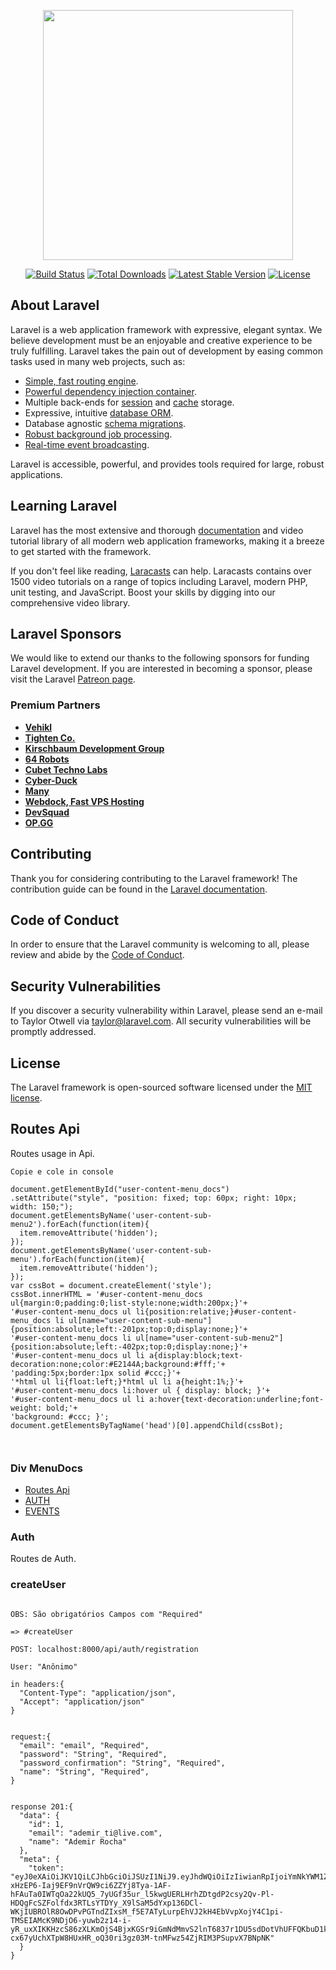 <p align="center"><a href="https://laravel.com" target="_blank"><img src="https://raw.githubusercontent.com/laravel/art/master/logo-lockup/5%20SVG/2%20CMYK/1%20Full%20Color/laravel-logolockup-cmyk-red.svg" width="400"></a></p>

<p align="center">
<a href="https://travis-ci.org/laravel/framework"><img src="https://travis-ci.org/laravel/framework.svg" alt="Build Status"></a>
<a href="https://packagist.org/packages/laravel/framework"><img src="https://img.shields.io/packagist/dt/laravel/framework" alt="Total Downloads"></a>
<a href="https://packagist.org/packages/laravel/framework"><img src="https://img.shields.io/packagist/v/laravel/framework" alt="Latest Stable Version"></a>
<a href="https://packagist.org/packages/laravel/framework"><img src="https://img.shields.io/packagist/l/laravel/framework" alt="License"></a>
</p>

## About Laravel

Laravel is a web application framework with expressive, elegant syntax. We believe development must be an enjoyable and creative experience to be truly fulfilling. Laravel takes the pain out of development by easing common tasks used in many web projects, such as:

- [Simple, fast routing engine](https://laravel.com/docs/routing).
- [Powerful dependency injection container](https://laravel.com/docs/container).
- Multiple back-ends for [session](https://laravel.com/docs/session) and [cache](https://laravel.com/docs/cache) storage.
- Expressive, intuitive [database ORM](https://laravel.com/docs/eloquent).
- Database agnostic [schema migrations](https://laravel.com/docs/migrations).
- [Robust background job processing](https://laravel.com/docs/queues).
- [Real-time event broadcasting](https://laravel.com/docs/broadcasting).

Laravel is accessible, powerful, and provides tools required for large, robust applications.

## Learning Laravel

Laravel has the most extensive and thorough [documentation](https://laravel.com/docs) and video tutorial library of all modern web application frameworks, making it a breeze to get started with the framework.

If you don't feel like reading, [Laracasts](https://laracasts.com) can help. Laracasts contains over 1500 video tutorials on a range of topics including Laravel, modern PHP, unit testing, and JavaScript. Boost your skills by digging into our comprehensive video library.

## Laravel Sponsors

We would like to extend our thanks to the following sponsors for funding Laravel development. If you are interested in becoming a sponsor, please visit the Laravel [Patreon page](https://patreon.com/taylorotwell).

### Premium Partners

- **[Vehikl](https://vehikl.com/)**
- **[Tighten Co.](https://tighten.co)**
- **[Kirschbaum Development Group](https://kirschbaumdevelopment.com)**
- **[64 Robots](https://64robots.com)**
- **[Cubet Techno Labs](https://cubettech.com)**
- **[Cyber-Duck](https://cyber-duck.co.uk)**
- **[Many](https://www.many.co.uk)**
- **[Webdock, Fast VPS Hosting](https://www.webdock.io/en)**
- **[DevSquad](https://devsquad.com)**
- **[OP.GG](https://op.gg)**

## Contributing

Thank you for considering contributing to the Laravel framework! The contribution guide can be found in the [Laravel documentation](https://laravel.com/docs/contributions).

## Code of Conduct

In order to ensure that the Laravel community is welcoming to all, please review and abide by the [Code of Conduct](https://laravel.com/docs/contributions#code-of-conduct).

## Security Vulnerabilities

If you discover a security vulnerability within Laravel, please send an e-mail to Taylor Otwell via [taylor@laravel.com](mailto:taylor@laravel.com). All security vulnerabilities will be promptly addressed.

## License

The Laravel framework is open-sourced software licensed under the [MIT license](https://opensource.org/licenses/MIT).









## Routes Api





Routes usage in Api.
```
Copie e cole in console

document.getElementById("user-content-menu_docs")
.setAttribute("style", "position: fixed; top: 60px; right: 10px; width: 150;");
document.getElementsByName('user-content-sub-menu2').forEach(function(item){
  item.removeAttribute('hidden');
});
document.getElementsByName('user-content-sub-menu').forEach(function(item){
  item.removeAttribute('hidden');
});
var cssBot = document.createElement('style');
cssBot.innerHTML = '#user-content-menu_docs ul{margin:0;padding:0;list-style:none;width:200px;}'+
'#user-content-menu_docs ul li{position:relative;}#user-content-menu_docs li ul[name="user-content-sub-menu"]{position:absolute;left:-201px;top:0;display:none;}'+
'#user-content-menu_docs li ul[name="user-content-sub-menu2"]{position:absolute;left:-402px;top:0;display:none;}'+
'#user-content-menu_docs ul li a{display:block;text-decoration:none;color:#E2144A;background:#fff;'+
'padding:5px;border:1px solid #ccc;}'+
'*html ul li{float:left;}*html ul li a{height:1%;}'+
'#user-content-menu_docs li:hover ul { display: block; }'+
'#user-content-menu_docs ul li a:hover{text-decoration:underline;font-weight: bold;'+
'background: #ccc; }';
document.getElementsByTagName('head')[0].appendChild(cssBot);



```
<div name="menu_docs" id="menu_docs" class="menu_docs" >
    <h3>Div MenuDocs </h3>
    <ul id="nav"> 
      <li>
        <a href="#routes-api">Routes Api</a>
      </li>
      <li> 
        <a href="#auth">AUTH</a>
        <ul name="sub-menu" hidden="hidden"> 
          <li><a href="#createuser">#UserCreate</a></li> 
          <li><a href="#requestlogin">#Login</a></li> 
        </ul> 
      </li>
      <li> 
        <a href="#events">EVENTS</a> 
        <ul name="sub-menu" hidden="hidden"> 
          <li><a href="#createevent">#CreateEvent</a></li> 
          <li><a href="#getevents">#GetEvents</a></li> 
        </ul> 
      </li>
    </ul>
  </div>


### Auth

Routes de Auth.

### createUser

```

OBS: São obrigatórios Campos com "Required"

=> #createUser

POST: localhost:8000/api/auth/registration

User: "Anônimo"

in headers:{
  "Content-Type": "application/json",
  "Accept": "application/json"
}


request:{
  "email": "email", "Required",
  "password": "String", "Required",
  "password_confirmation": "String", "Required",
  "name": "String", "Required",
}


response 201:{
  "data": {
    "id": 1,
    "email": "ademir_ti@live.com",
    "name": "Ademir Rocha"
  },
  "meta": {
    "token": "eyJ0eXAiOiJKV1QiLCJhbGciOiJSUzI1NiJ9.eyJhdWQiOiIzIiwianRpIjoiYmNkYWM1ZGFhYjczOGQ4YzVjNTk2OWY0MjA0YjRhYmQ2YWNmMTFmMDBjMjQwZTc5MjExMWE1YTkzYTFjMTA1YjU3MDE4N2FhZWIxMmNiOTMiLCJpYXQiOiIxNjA5MjkyNTM2LjM4NTMwNSIsIm5iZiI6IjE2MDkyOTI1MzYuMzg1MzEwIiwiZXhwIjoiMTY0MDgyODUzNi4zNzYyNTIiLCJzdWIiOiIxIiwic2NvcGVzIjpbXX0.c2UI4RdwmTdRLK7OMpN93nz4FVpzM6l7MZlo1Wjqw9tdFfEmkw4adhv_PFZof4JIUWcxPIIrEB-xHzEP6-Iaj9EF9nVrQW9ci6ZZYj8Tya-1AF-hFAuTa0IWTqOa22kUQ5_7yUGf35ur_l5kwgUERLHrhZDtgdP2csy2Qv-Pl-HDQgFcSZFolfdx3RTLsYTDYy_X9lSaM5dYxp136DCl-WKjIUBROlR8OwDPvPGTndZIxsM_f5E7ATyLurpEhVJ2kH4EbVvpXojY4C1pi-TMSEIAMcK9NDjO6-yuwb2z14-i-yR_uxXIKKHzcS86zXLKmOjS4BjxKGSr9iGmNdMmvS2lnT6837r1DU5sdDotVhUFFQKbuD1kUUNbHiFDj2oCPho_HAMlXhqfSdzm6Vp8kArHTlgxvGZhaoguRcgawDec7LSNtTjiszXIe60m6WIlmwQmD1XsBCPW2DtdYq3QM0Ks1jTKIKKsXlXp0ua3smyz7Bc1G58TBROi7AiRIUYAWc6w-cx67yUchXTpW8HUxHR_oQ30ri3gz03M-tnMFwz54ZjRIM3PSupvX7BNpNK"
  }
}

```
